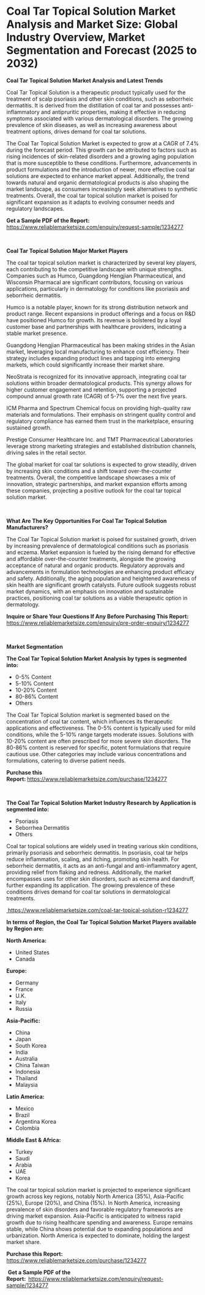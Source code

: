 <p><h1>Coal Tar Topical Solution Market Analysis and Market Size: Global Industry Overview, Market Segmentation and Forecast (2025 to 2032)</h1></p><p><strong>Coal Tar Topical Solution Market Analysis and Latest Trends</strong></p>
<p><p>Coal Tar Topical Solution is a therapeutic product typically used for the treatment of scalp psoriasis and other skin conditions, such as seborrheic dermatitis. It is derived from the distillation of coal tar and possesses anti-inflammatory and antipruritic properties, making it effective in reducing symptoms associated with various dermatological disorders. The growing prevalence of skin diseases, as well as increasing awareness about treatment options, drives demand for coal tar solutions.</p><p>The Coal Tar Topical Solution Market is expected to grow at a CAGR of 7.4% during the forecast period. This growth can be attributed to factors such as rising incidences of skin-related disorders and a growing aging population that is more susceptible to these conditions. Furthermore, advancements in product formulations and the introduction of newer, more effective coal tar solutions are expected to enhance market appeal. Additionally, the trend towards natural and organic dermatological products is also shaping the market landscape, as consumers increasingly seek alternatives to synthetic treatments. Overall, the coal tar topical solution market is poised for significant expansion as it adapts to evolving consumer needs and regulatory landscapes.</p></p>
<p><strong>Get a Sample PDF of the Report:&nbsp;</strong> <a href="https://www.reliablemarketsize.com/enquiry/request-sample/1234277?utm_campaign=1991&utm_medium=2&utm_source=Github&utm_content=ia&utm_term=19042025&utm_id=coal-tar-topical-solution">https://www.reliablemarketsize.com/enquiry/request-sample/1234277</a></p>
<p>&nbsp;</p>
<p><strong>Coal Tar Topical Solution Major Market Players</strong></p>
<p><p>The coal tar topical solution market is characterized by several key players, each contributing to the competitive landscape with unique strengths. Companies such as Humco, Guangdong Hengjian Pharmaceutical, and Wisconsin Pharmacal are significant contributors, focusing on various applications, particularly in dermatology for conditions like psoriasis and seborrheic dermatitis.</p><p>Humco is a notable player, known for its strong distribution network and product range. Recent expansions in product offerings and a focus on R&D have positioned Humco for growth. Its revenue is bolstered by a loyal customer base and partnerships with healthcare providers, indicating a stable market presence.</p><p>Guangdong Hengjian Pharmaceutical has been making strides in the Asian market, leveraging local manufacturing to enhance cost efficiency. Their strategy includes expanding product lines and tapping into emerging markets, which could significantly increase their market share.</p><p>NeoStrata is recognized for its innovative approach, integrating coal tar solutions within broader dermatological products. This synergy allows for higher customer engagement and retention, supporting a projected compound annual growth rate (CAGR) of 5-7% over the next five years.</p><p>ICM Pharma and Spectrum Chemical focus on providing high-quality raw materials and formulations. Their emphasis on stringent quality control and regulatory compliance has earned them trust in the marketplace, ensuring sustained growth.</p><p>Prestige Consumer Healthcare Inc. and TMT Pharmaceutical Laboratories leverage strong marketing strategies and established distribution channels, driving sales in the retail sector.</p><p>The global market for coal tar solutions is expected to grow steadily, driven by increasing skin conditions and a shift toward over-the-counter treatments. Overall, the competitive landscape showcases a mix of innovation, strategic partnerships, and market expansion efforts among these companies, projecting a positive outlook for the coal tar topical solution market.</p></p>
<p>&nbsp;</p>
<p><strong>What Are The Key Opportunities For Coal Tar Topical Solution Manufacturers?</strong></p>
<p><p>The Coal Tar Topical Solution market is poised for sustained growth, driven by increasing prevalence of dermatological conditions such as psoriasis and eczema. Market expansion is fueled by the rising demand for effective and affordable over-the-counter treatments, alongside the growing acceptance of natural and organic products. Regulatory approvals and advancements in formulation technologies are enhancing product efficacy and safety. Additionally, the aging population and heightened awareness of skin health are significant growth catalysts. Future outlook suggests robust market dynamics, with an emphasis on innovation and sustainable practices, positioning coal tar solutions as a viable therapeutic option in dermatology.</p></p>
<p><strong>Inquire or Share Your Questions If Any Before Purchasing This Report:</strong> <a href="https://www.reliablemarketsize.com/enquiry/pre-order-enquiry/1234277?utm_campaign=1991&utm_medium=2&utm_source=Github&utm_content=ia&utm_term=19042025&utm_id=coal-tar-topical-solution">https://www.reliablemarketsize.com/enquiry/pre-order-enquiry/1234277</a></p>
<p>&nbsp;</p>
<p><strong>Market Segmentation</strong></p>
<p><strong>The Coal Tar Topical Solution Market Analysis by types is segmented into:</strong></p>
<p><ul><li>0-5% Content</li><li>5-10% Content</li><li>10-20% Content</li><li>80-86% Content</li><li>Others</li></ul></p>
<p><p>The Coal Tar Topical Solution market is segmented based on the concentration of coal tar content, which influences its therapeutic applications and effectiveness. The 0-5% content is typically used for mild conditions, while the 5-10% range targets moderate issues. Solutions with 10-20% content are often prescribed for more severe skin disorders. The 80-86% content is reserved for specific, potent formulations that require cautious use. Other categories may include various concentrations and formulations, catering to diverse patient needs.</p></p>
<p><strong>Purchase this Report:&nbsp;</strong><a href="https://www.reliablemarketsize.com/purchase/1234277?utm_campaign=1991&utm_medium=2&utm_source=Github&utm_content=ia&utm_term=19042025&utm_id=coal-tar-topical-solution">https://www.reliablemarketsize.com/purchase/1234277</a></p>
<p>&nbsp;</p>
<p><strong>The Coal Tar Topical Solution Market Industry Research by Application is segmented into:</strong></p>
<p><ul><li>Psoriasis</li><li>Seborrhea Dermatitis</li><li>Others</li></ul></p>
<p><p>Coal tar topical solutions are widely used in treating various skin conditions, primarily psoriasis and seborrheic dermatitis. In psoriasis, coal tar helps reduce inflammation, scaling, and itching, promoting skin health. For seborrheic dermatitis, it acts as an anti-fungal and anti-inflammatory agent, providing relief from flaking and redness. Additionally, the market encompasses uses for other skin disorders, such as eczema and dandruff, further expanding its application. The growing prevalence of these conditions drives demand for coal tar solutions in dermatological treatments.</p></p>
<p><a href="https://www.reliablemarketsize.com/coal-tar-topical-solution-r1234277?utm_campaign=1991&utm_medium=2&utm_source=Github&utm_content=ia&utm_term=19042025&utm_id=coal-tar-topical-solution">&nbsp;https://www.reliablemarketsize.com/coal-tar-topical-solution-r1234277</a></p>
<p><strong>In terms of Region, the Coal Tar Topical Solution Market Players available by Region are:</strong></p>
<p>
    <p> <strong> North America: </strong>
        <ul>
            <li>United States</li>
            <li>Canada</li>
        </ul>
        </p> 
    <p> <strong> Europe: </strong>
        <ul>
            <li>Germany</li>
            <li>France</li>
            <li>U.K.</li>
            <li>Italy</li>
            <li>Russia</li>
        </ul>
        </p> 
    <p> <strong> Asia-Pacific: </strong>
        <ul>
            <li>China</li>
            <li>Japan</li>
            <li>South Korea</li>
            <li>India</li>
            <li>Australia</li>
            <li>China Taiwan</li>
            <li>Indonesia</li>
            <li>Thailand</li>
            <li>Malaysia</li>
        </ul>
        </p> 
    <p> <strong> Latin America: </strong>
        <ul>
            <li>Mexico</li>
            <li>Brazil</li>
            <li>Argentina Korea</li>
            <li>Colombia</li>
        </ul>
        </p> 
    <p> <strong> Middle East & Africa: </strong>
        <ul>
            <li>Turkey</li>
            <li>Saudi</li>
            <li>Arabia</li>
            <li>UAE</li>
            <li>Korea</li>
        </ul>
    </p>
    </p>
<p><p>The coal tar topical solution market is projected to experience significant growth across key regions, notably North America (35%), Asia-Pacific (25%), Europe (20%), and China (15%). In North America, increasing prevalence of skin disorders and favorable regulatory frameworks are driving market expansion. Asia-Pacific is anticipated to witness rapid growth due to rising healthcare spending and awareness. Europe remains stable, while China shows potential due to expanding populations and urbanization. North America is expected to dominate, holding the largest market share.</p></p>
<p><strong>Purchase this Report: </strong><a href="https://www.reliablemarketsize.com/purchase/1234277?utm_campaign=1991&utm_medium=2&utm_source=Github&utm_content=ia&utm_term=19042025&utm_id=coal-tar-topical-solution">https://www.reliablemarketsize.com/purchase/1234277</a></p>
<p>&nbsp;<strong>Get a Sample PDF of the Report:&nbsp;&nbsp;</strong><a href="https://www.reliablemarketsize.com/enquiry/request-sample/1234277?utm_campaign=1991&utm_medium=2&utm_source=Github&utm_content=ia&utm_term=19042025&utm_id=coal-tar-topical-solution">https://www.reliablemarketsize.com/enquiry/request-sample/1234277</a></p>
<p><strong></strong></p>
<p><p></p><p></p><p></p></p>